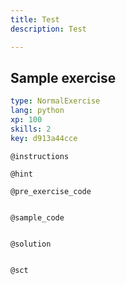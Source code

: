 ```yaml
---
title: Test
description: Test

---
```

## Sample exercise

```yaml
type: NormalExercise
lang: python
xp: 100
skills: 2
key: d913a44cce
```


`@instructions`

`@hint`

`@pre_exercise_code`
```{python}

```

`@sample_code`
```{python}

```

`@solution`
```{python}

```

`@sct`
```{python}

```
